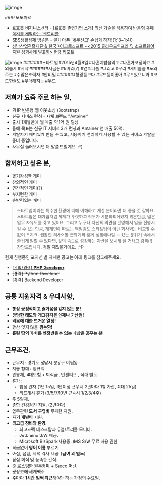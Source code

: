 ![image](https://cloud.githubusercontent.com/assets/25548708/22863545/9c455cf8-f185-11e6-862e-20c23384c0f0.png)


####보도자료
* [르호봇 비지니스센터 - [르호봇 졸업기업 소개] 최신 기술을 적용하여 반응형 홈페이지를 제작하는 ‘앤트피플’](http://www.ibusiness.co.kr/?s=%EC%95%A4%ED%8A%B8%ED%94%BC%ED%94%8C)
* [SBS생활경제 방송분 - 골치 아픈 '세무신고' 손쉽게 하자!(1:13~1:40)](http://program.sbs.co.kr/builder/endPage.do?pgm_id=00000349363&pgm_build_id=38&pgm_mnu_id=13122&contNo=22000156986)
* [성남산업진흥재단 & 한국마이크로소프트 - <2015 클라우드인프라 및 소프트웨어지원 성과사례 발표회> 현장 리포트](http://blog.naver.com/snsnip2001/220866605893)

![image](https://cloud.githubusercontent.com/assets/25548708/22883507/e33bfa3c-f233-11e6-8415-f63666fe9823.png)
#######스타트업 #2015년4월8일 #나혼자밥을먹고 #나혼자코딩하고 #외롭게 #시작 
#######지금은 #8마리(?) #앤트피플 #그리고 #우리 #개미들을 #도와주는 #수많은조력자 #안비밀
#######형광등보다 #무드등이좋아 #무드있으니까 #코드한줄도 #우아해지는 #무드



## 저희가 요즘 주로 하는 일,
* PHP 반응형 웹 아웃소싱 (Bootstrap)
* 신규 서비스 런칭 - 자체 브랜드 "Antainer"
* 출시 1개월만에 월 매출 약 1억 원 달성
* 올해 목표는 신규 IT 서비스 3개 런칭과 Antainer 연 매출 50억.
* 개발자가 재미있게 만들 수 있고, 사용자가 편리하게 사용할 수 있는 서비스 개발을 준비 중입니다. 
* 사무실 놀러오시면 더 말씀 드릴게요. :^)



## 함께하고 싶은 분,
* 혈기왕성한 개미
* 창의적인 개미
* 인간적인 개미(?)
* 부지런한 개미
* 순발력있는 개미

>스타트업이라는 특수한 환경에 대해 이해하고 계신 분이라면 더 좋을 것 같아요. 
스타트업은 대기업처럼 체계가 뚜렷하고 직무가 세분화되어있지 않은만큼, 넓은 업무 자유도를 갖고 있어요.
그리고 누구나 자신의 의견을 반영해서 일을 진행시킬 수 있는만큼, 개개인에 따르는 책임감도 스타트업이 아닌 회사와는 비교할 수 없이 크지요.
원활한 의사소통 분위기와 함께 성장해나갈 수 있는 분위기 속에서 즐겁게 일할 수 있다면, 
빛의 속도로 성장하는 자신을 보시게 될 거라고 감히(!) 장담드립니다. 
**정말 재밌을거에요.** :^P


현재 진행중인 포지션 별 자세한 공고는 아래 링크를 참고해주세요.

- [[신입/경력] **PHP Developer** ](jobs/php-developer.md)
- ~~[경력] Python Developer~~
- ~~[경력] Backend Developer~~


## 공통 지원자격 & 우대사항,

- **항상 긍정적이고 즐거움을 잃지 않는 분!**
- **당당한 태도와 개그감각은 언제나 가산점!**
- **배움에 대한 뜨거운 열정!**
- 항상 잊지 않을 **겸손함!**
- **흘린 땀의 가치를 인정받을 수 있는 세상을 꿈꾸는 분!**



## 근무조건,

- 근무지 : 경기도 성남시 분당구 야탑동
- 채용 형태 : 정규직
- 연봉제, 4대보험 + 퇴직금 , 인센티브 , 식대 별도. 
- 휴가 :
  - 법정 연차 (1년 15일, 3년이상 근무시 2년마다 1일 가산, 최대 25일)
  - 리프레시 휴가 (3/5/7/10년 근속시 1/2/3/4주)
- 주 5일제.
- 종합 건강검진 지원. (2년마다)
- 업무관련 **도서 구입비** 무제한 지원.
- **자기 개발비** 지원.
- **최고급 장비와 환경**.
  - 최고스펙 데스크탑과 듀얼/트리플 모니터.
  - Jetbrains S/W 제공.
  - Microsoft BizSpark 사용중. (MS S/W 무료 사용 권한)
- 직급없이 **영어 이름** 부르기. 
- 아침, 점심, 저녁 식사 제공. (**급여 외 별도**)
- 점심 회식 및 풍족한 간식.
- 갓 로스팅한 원두커피 + Saeco 머신.
- ~~냉장고에 세계맥주~~
- 주마다 **1시간 일찍 퇴근**해야만 하는 가정의 수요일.
